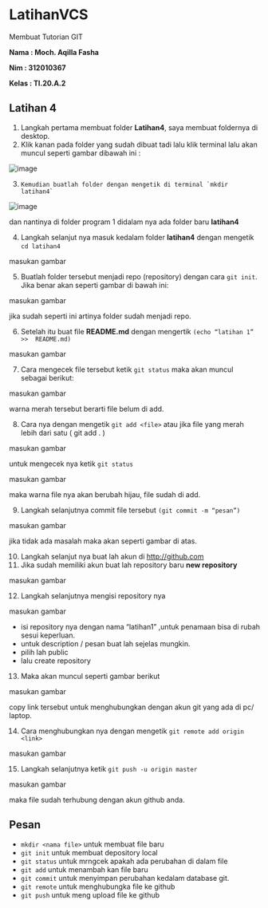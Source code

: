 # LatihanVCS
Membuat Tutorian GIT

**Nama : Moch. Aqilla Fasha**

**Nim : 312010367**

**Kelas : TI.20.A.2**

## Latihan 4 

 1. Langkah pertama membuat folder **Latihan4**, saya membuat foldernya di desktop.
 2. Klik kanan pada folder yang sudah dibuat tadi lalu klik terminal lalu akan muncul seperti gambar dibawah ini :
 
 ![image](https://user-images.githubusercontent.com/72904414/96359562-71cf7d00-113e-11eb-8c15-685ab9047c05.png)
 
 3. 	Kemudian buatlah folder dengan mengetik di terminal `mkdir latihan4`
 
 ![image](https://user-images.githubusercontent.com/72904414/96360315-510b2580-1146-11eb-8671-5eeba38c1d79.png)
 
 dan nantinya di folder program 1 didalam nya ada folder baru **latihan4**


4.	Langkah selanjut nya masuk kedalam folder **latihan4** dengan mengetik `cd latihan4`

masukan gambar

5.	Buatlah folder tersebut menjadi repo (repository) dengan cara `git init`.
	Jika benar akan seperti gambar di bawah ini:
    
masukan gambar
    
   jika sudah seperti ini artinya folder sudah menjadi repo. 


6.	Setelah itu buat file **README.md** dengan mengertik `(echo “latihan 1” >> 	README.md)`

masukan gambar

7.	Cara mengecek file tersebut ketik `git status` maka akan muncul sebagai berikut:

masukan gambar

warna merah tersebut berarti file belum di add.

8. 	Cara nya dengan mengetik `git add <file>` atau jika file yang merah lebih dari satu ( git 	add . )

masukan gambar

untuk mengecek nya ketik `git status`

masukan gambar

maka warna file nya akan berubah hijau, file sudah di add.

9.	Langkah selanjutnya commit file tersebut `(git commit -m “pesan”)`

masukan gambar

jika tidak ada masalah maka akan seperti gambar di atas.

10. Langkah selanjut nya buat lah akun di http://github.com  
11. Jika sudah memiliki akun buat lah repository baru **new repository** 

masukan gambar

12.	Langkah selanjutnya mengisi repository nya 

masukan gambar

- isi repository nya dengan nama “latihan1” ,untuk penamaan bisa di rubah sesui keperluan.	
- untuk description / pesan buat lah sejelas mungkin.
- pilih lah public 
- lalu create repository 

13.	Maka akan muncul seperti gambar berikut 

masukan gambar

copy link tersebut untuk menghubungkan dengan akun git yang ada di pc/ laptop.

14.	Cara menghubungkan nya dengan mengetik `git remote add origin <link>`

masukan gambar

15.	Langkah selanjutnya ketik `git push -u origin master`

masukan gambar

maka file sudah terhubung dengan akun github anda.

## Pesan
 - `mkdir <nama file>` untuk membuat file baru
 - `git init` untuk membuat depository local
 - `git status` untuk mrngcek apakah ada perubahan di dalam file 
 - `git add` untuk menambah kan file baru 
 - `git commit` untuk menyimpan perubahan kedalam database git.
 - `git remote` untuk menghubungka file ke github
 - `git push` untuk meng upload file ke github
